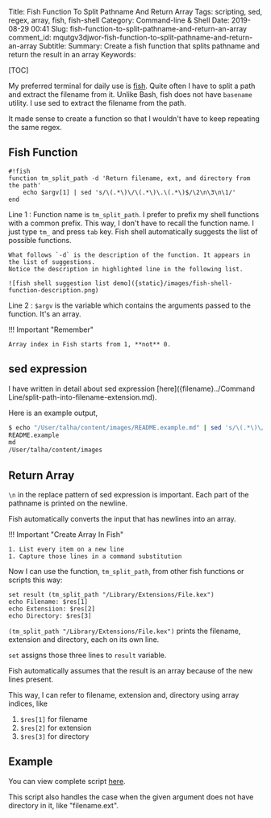 Title: Fish Function To Split Pathname And Return Array
Tags: scripting, sed, regex, array, fish, fish-shell
Category: Command-line & Shell
Date: 2019-08-29 00:41
Slug: fish-function-to-split-pathname-and-return-an-array
comment_id: mqutgv3djwor-fish-function-to-split-pathname-and-return-an-array
Subtitle:
Summary: Create a fish function that splits pathname and return the result in an array
Keywords:

[TOC]

My preferred terminal for daily use is [fish](https://fishshell.com/). Quite
often I have to split a path and extract the filename from it. Unlike Bash, fish
does not have `basename` utility. I use sed to extract the filename from the path.

It made sense to create a function so that I wouldn't have to keep repeating the same regex.

## Fish Function

    #!fish
    function tm_split_path -d 'Return filename, ext, and directory from the path'
        echo $argv[1] | sed 's/\(.*\)\/\(.*\)\.\(.*\)$/\2\n\3\n\1/'
    end

Line 1
: Function name is `tm_split_path`. I prefer to prefix my shell functions with a
common prefix. This way, I don't have to recall the function name. I just type
`tm_` and press `tab` key. Fish shell automatically suggests the list of
possible functions.

    What follows `-d` is the description of the function. It appears in the list of suggestions.
    Notice the description in highlighted line in the following list.

    ![fish shell suggestion list demo]({static}/images/fish-shell-function-description.png)

Line 2
: `$argv` is the variable which contains the arguments passed to the function. It's an array.

!!! Important "Remember"

    Array index in Fish starts from 1, **not** 0.

## sed expression

I have written in detail about sed expression [here]({filename}../Command Line/split-path-into-filename-extension.md).

Here is an example output,

```bash
$ echo "/User/talha/content/images/README.example.md" | sed 's/\(.*\)\/\(.*\)\.\(.*\)$/\1\n\2\n\3/'
README.example
md
/User/talha/content/images
```

## Return Array

`\n` in the replace pattern of sed expression is important. Each part of the
pathname is printed on the newline.

Fish automatically converts the input that has newlines into an array.

!!! Important "Create Array In Fish"

    1. List every item on a new line
    1. Capture those lines in a command substitution

Now I can use the function, `tm_split_path`, from other fish functions or scripts this way:

```fish
set result (tm_split_path "/Library/Extensions/File.kex")
echo Filename: $res[1]
echo Extensiion: $res[2]
echo Directory: $res[3]
```

`(tm_split_path "/Library/Extensions/File.kex")` prints the filename, extension and directory, each on its own line.

`set` assigns those three lines to `result` variable.

Fish automatically assumes that the result is an array because of the new lines present.

This way, I can refer to filename, extension and, directory using array indices, like

1. `$res[1]` for filename
1. `$res[2]` for extension
1. `$res[3]` for directory

## Example

You can view complete script [here](https://github.com/talha131/dotfiles/blob/master/fish/functions/tm_split_path.fish).

This script also handles the case when the given argument does not have directory in it, like "filename.ext".
